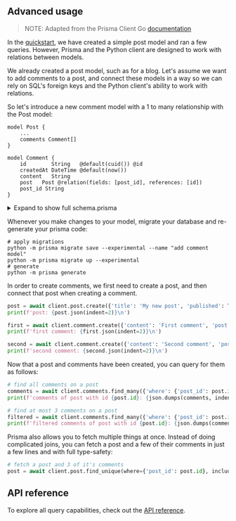 ## Advanced usage

> NOTE: Adapted from the Prisma Client Go [documentation](https://github.com/prisma/prisma-client-go/blob/master/docs/advanced.md)

In the [quickstart](quickstart.md), we have created a simple post model and ran a few queries. However, Prisma and the
Python client are designed to work with relations between models.

We already created a post model, such as for a blog. Let's assume we want to add comments to a post, and connect these
models in a way so we can rely on SQL's foreign keys and the Python client's ability to work with relations.

So let's introduce a new comment model with a 1 to many relationship with the Post model:

```prisma
model Post {
    ...
    comments Comment[]
}

model Comment {
    id        String   @default(cuid()) @id
    createdAt DateTime @default(now())
    content   String
    post   Post @relation(fields: [post_id], references: [id])
    post_id String
}
```

<details>
    <summary>Expand to show full schema.prisma</summary>

   ```prisma
    datasource db {
        // could be postgresql or mysql
        provider = "sqlite"
        url      = "file:dev.db"
    }

    generator db {
        provider = "python -m prisma"
    }

    model Post {
        id        String   @default(cuid()) @id
        createdAt DateTime @default(now())
        updatedAt DateTime @updatedAt
        title     String
        published Boolean
        desc      String?
        comments Comment[]
    }

    model Comment {
        id        String   @default(cuid()) @id
        createdAt DateTime @default(now())
        content   String
        post   Post @relation(fields: [post_id], references: [id])
        post_id String
    }
   ```

</details>

Whenever you make changes to your model, migrate your database and re-generate your prisma code:

```shell script
# apply migrations
python -m prisma migrate save --experimental --name "add comment model"
python -m prisma migrate up --experimental
# generate
python -m prisma generate
```

In order to create comments, we first need to create a post, and then connect that post when creating a comment.

```py
post = await client.post.create({'title': 'My new post', 'published': True})
print(f'post: {post.json(indent=2)}\n')

first = await client.comment.create({'content': 'First comment', 'post': {'connect': {'id': post.id}}})
print(f'first comment: {first.json(indent=2)}\n')

second = await client.comment.create({'content': 'Second comment', 'post': {'connect': {'id': post.id}}})
print(f'second comment: {second.json(indent=2)}\n')
```

Now that a post and comments have been created, you can query for them as follows:

```py
# find all comments on a post
comments = await client.comments.find_many({'where': {'post_id': post.id}})
print(f'comments of post with id {post.id}: {json.dumps(comments, indent=2)}')

# find at most 3 comments on a post
filtered = await client.comments.find_many({'where': {'post_id': post.id}, 'take': 3})
print(f'filtered comments of post with id {post.id}: {json.dumps(comments, indent=2)}')
```

Prisma also allows you to fetch multiple things at once. Instead of doing complicated joins, you can fetch a post and a
few of their comments in just a few lines and with full type-safety:

```py
# fetch a post and 3 of it's comments
post = await client.post.find_unique(where={'post_id': post.id}, include={'comments': {'take': 3}})
```

## API reference

To explore all query capabilities, check out the [API reference](reference).

